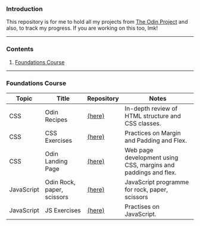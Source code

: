 ### Introduction

This repository is for me to hold all my projects from [The Odin Project](https://www.theodinproject.com/) and also, to track my progress. If you are working on this too, lmk!

---

### Contents
1. [Foundations Course](#foundi)

---

<a id="foundi"></a>
### Foundations Course

| Topic | Title | Repository | Notes |
|-------|-------|------------| ------|
| CSS   | Odin Recipes | [(here)](https://github.com/leecharlenej/odin-recipes) | In-depth review of HTML structure and CSS classes.
|CSS    | CSS Exercises | [(here)](https://github.com/leecharlenej/css-exercises) | Practices on Margin and Padding and Flex.
|CSS    | Odin Landing Page | [(here)](https://github.com/leecharlenej/odin-landing-page) | Web page development using CSS, margins and paddings and flex.
|JavaScript | Odin Rock, paper, scissors | [(here)](https://github.com/leecharlenej/odin-rock-paper-scissors) | JavaScript programme for rock, paper, scissors |
|JavaScript | JS Exercises | [(here)](https://github.com/leecharlenej/javascript-exercises) | Practises on JavaScript.